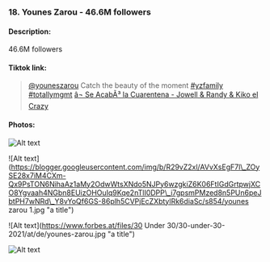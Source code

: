 ### 18. Younes Zarou - 46.6M followers

#### Description:

46.6M followers

#### Tiktok link:



> 
> 
> [@youneszarou](https://www.tiktok.com/@youneszarou "@youneszarou") 
>  Catch the beauty of the moment
>  [#yzfamily](https://www.tiktok.com/tag/yzfamily "yzfamily") 
> [#totallymgmt](https://www.tiktok.com/tag/totallymgmt "totallymgmt") 
> [â¬ Se AcabÃ³ la Cuarentena - Jowell & Randy & Kiko el Crazy](https://www.tiktok.com/music/Se-AcabÃ³-la-Cuarentena-6857275312967796738 "â¬ Se AcabÃ³ la Cuarentena - Jowell & Randy & Kiko el Crazy") 
> 
> 







#### Photos:

![Alt text](https://image.stern.de/9246726/t/NU/v3/w1440/r1.7778/-/younes-zarou-01.jpg "a title") 

![Alt text](https://blogger.googleusercontent.com/img/b/R29vZ2xl/AVvXsEgF7l\_ZOySE28x7iM4CXm-Qx9PsTON6NihaAz1aMy2OdwWtsXNdo5NJPy6wzgkiZ6K06FtIGdGrtpwjXCO8Ygvaah4NGbn8EUizOHOuIq9Kqe2nTlI0DPP\_i7gpsmPMzed8n5PUn6peJbtPH7wNRd\_Y8vYoQf6GS-86plh5CVPjEcZXbtylRk6diaSc/s854/younes zarou 1.jpg "a title") 

![Alt text](https://www.forbes.at/files/30 Under 30/30-under-30-2021/at/de/younes-zarou.jpg "a title") 

![Alt text](https://www.selfies.com/wp-content/uploads/sites/5/2021/12/YounesZarou\_Profil.jpg?resize=400 "a title") 


